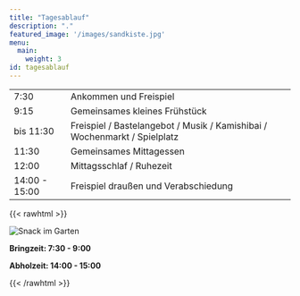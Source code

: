 ```yaml
---
title: "Tagesablauf"
description: "."
featured_image: '/images/sandkiste.jpg'
menu:
  main:
    weight: 3
id: tagesablauf
---
```



|                 |                                                                 |
| ----------------|-----------------------------------------------------------------|
| 7:30 	 	        | Ankommen und Freispiel                                          |
| 9:15		        | Gemeinsames kleines Frühstück                                   |
| bis 11:30	      | Freispiel / Bastelangebot / Musik / Kamishibai / Wochenmarkt / Spielplatz |
| 11:30		        | Gemeinsames Mittagessen                                         |
| 12:00		        | Mittagsschlaf / Ruhezeit                                        |
| 14:00 - 15:00  	| Freispiel draußen und Verabschiedung                            |


{{< rawhtml >}}
<div class="dt mw6 center pt0 pb5 pv2-m pv2-ns mt2">
  <div class="db dtc-ns v-mid-ns">
    <img src="/images/snack.jpg" alt="Snack im Garten" class="w-100 mw7 w5-ns br3" />
  </div>
  <div class="db dtc-ns v-mid ph2 pr0-ns pl3-ns">
    <p class="lh-copy">
    <p><strong>Bringzeit: 7:30 - 9:00</strong></p>
    <p><strong>Abholzeit: 14:00 - 15:00</strong>    </p>
    </p>
  </div>
</div>
{{< /rawhtml >}}
